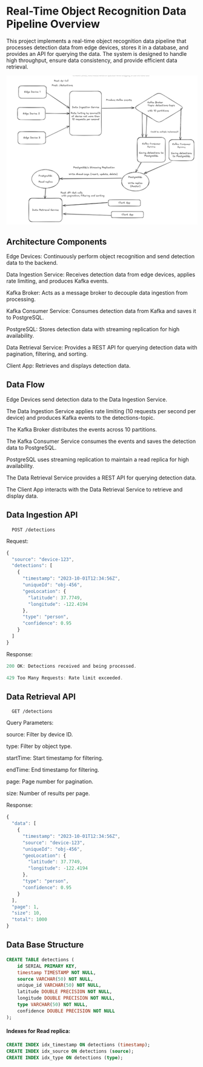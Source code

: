 
# Real-Time Object Recognition Data Pipeline Overview

This project implements a real-time object recognition data pipeline that processes detection data from edge devices, stores it in a database, and provides an API for querying the data. The system is designed to handle high throughput, ensure data consistency, and provide efficient data retrieval.

![img.png](img.png)


## Architecture Components

Edge Devices: Continuously perform object recognition and send detection data to the backend.

Data Ingestion Service: Receives detection data from edge devices, applies rate limiting, and produces Kafka events.

Kafka Broker: Acts as a message broker to decouple data ingestion from processing.

Kafka Consumer Service: Consumes detection data from Kafka and saves it to PostgreSQL.

PostgreSQL: Stores detection data with streaming replication for high availability.

Data Retrieval Service: Provides a REST API for querying detection data with pagination, filtering, and sorting.

Client App: Retrieves and displays detection data.
## Data Flow

Edge Devices send detection data to the Data Ingestion Service.

The Data Ingestion Service applies rate limiting (10 requests per second per device) and produces Kafka events to the detections-topic.

The Kafka Broker distributes the events across 10 partitions.

The Kafka Consumer Service consumes the events and saves the detection data to PostgreSQL.

PostgreSQL uses streaming replication to maintain a read replica for high availability.

The Data Retrieval Service provides a REST API for querying detection data.

The Client App interacts with the Data Retrieval Service to retrieve and display data.
## Data Ingestion API

```http
  POST /detections
```

Request:
```jsx
{
  "source": "device-123",
  "detections": [
    {
      "timestamp": "2023-10-01T12:34:56Z",
      "uniqueId": "obj-456",
      "geoLocation": {
        "latitude": 37.7749,
        "longitude": -122.4194
      },
      "type": "person",
      "confidence": 0.95
    }
  ]
}
```

Response:
```jsx
200 OK: Detections received and being processed.
```
```jsx
429 Too Many Requests: Rate limit exceeded.
```


## Data Retrieval API

```http
  GET /detections
```

Query Parameters:

source: Filter by device ID.

type: Filter by object type.

startTime: Start timestamp for filtering.

endTime: End timestamp for filtering.

page: Page number for pagination.

size: Number of results per page.

Response:
```jsx
{
  "data": [
    {
      "timestamp": "2023-10-01T12:34:56Z",
      "source": "device-123",
      "uniqueId": "obj-456",
      "geoLocation": {
        "latitude": 37.7749,
        "longitude": -122.4194
      },
      "type": "person",
      "confidence": 0.95
    }
  ],
  "page": 1,
  "size": 10,
  "total": 1000
}
```
## Data Base Structure

```sql
CREATE TABLE detections (
    id SERIAL PRIMARY KEY,
    timestamp TIMESTAMP NOT NULL,
    source VARCHAR(50) NOT NULL,
    unique_id VARCHAR(50) NOT NULL,
    latitude DOUBLE PRECISION NOT NULL,
    longitude DOUBLE PRECISION NOT NULL,
    type VARCHAR(50) NOT NULL,
    confidence DOUBLE PRECISION NOT NULL
);
```

#### Indexes for Read replica:

```sql
CREATE INDEX idx_timestamp ON detections (timestamp);
CREATE INDEX idx_source ON detections (source);
CREATE INDEX idx_type ON detections (type);
```

